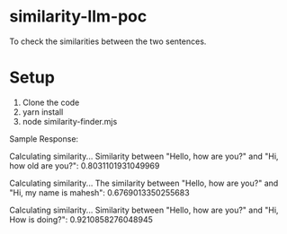 # similarity-llm-poc

To check the similarities between the two sentences.

# Setup

1. Clone the code 
2. yarn install
3. node similarity-finder.mjs 

Sample Response:

Calculating similarity...
Similarity between "Hello, how are you?" and "Hi, how old are you?": 0.8031101931049969

Calculating similarity...
The similarity between "Hello, how are you?" and "Hi, my name is mahesh": 0.6769013350255683

Calculating similarity...
Similarity between "Hello, how are you?" and "Hi, How is doing?": 0.9210858276048945
